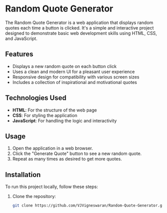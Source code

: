 # Random Quote Generator

The Random Quote Generator is a web application that displays random quotes each time a button is clicked. It's a simple and interactive project designed to demonstrate basic web development skills using HTML, CSS, and JavaScript.

## Features
- Displays a new random quote on each button click
- Uses a clean and modern UI for a pleasant user experience
- Responsive design for compatibility with various screen sizes
- Includes a collection of inspirational and motivational quotes

## Technologies Used
- **HTML**: For the structure of the web page
- **CSS**: For styling the application
- **JavaScript**: For handling the logic and interactivity

## Usage
1. Open the application in a web browser.
2. Click the "Generate Quote" button to see a new random quote.
3. Repeat as many times as desired to get more quotes.

## Installation
To run this project locally, follow these steps:
1. Clone the repository:
   ```bash
   git clone https://github.com/VJVigneswaran/Random-Quote-Generator.git
